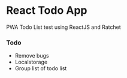 # React Todo App

PWA Todo List test using ReactJS and Ratchet

### Todo

- Remove bugs
- Localstorage
- Group list of todo list

